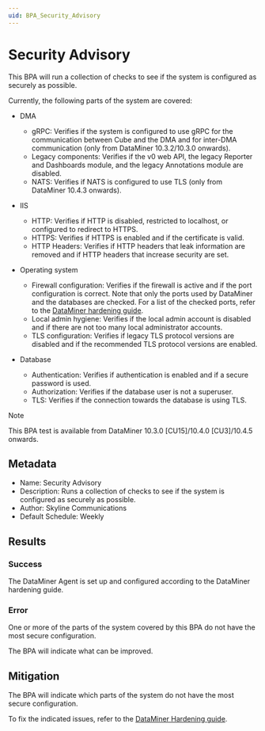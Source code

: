 ```yaml
---
uid: BPA_Security_Advisory
---
```


# Security Advisory

This BPA will run a collection of checks to see if the system is configured as securely as possible.

Currently, the following parts of the system are covered:

- DMA

  - gRPC: Verifies if the system is configured to use gRPC for the communication between Cube and the DMA and for inter-DMA communication (only from DataMiner 10.3.2/10.3.0 onwards).
  - Legacy components: Verifies if the v0 web API, the legacy Reporter and Dashboards module, and the legacy Annotations module are disabled.
  - NATS: Verifies if NATS is configured to use TLS (only from DataMiner 10.4.3 onwards).

- IIS

  - HTTP: Verifies if HTTP is disabled, restricted to localhost, or configured to redirect to HTTPS.
  - HTTPS: Verifies if HTTPS is enabled and if the certificate is valid.
  - HTTP Headers: Verifies if HTTP headers that leak information are removed and if HTTP headers that increase security are set.

- Operating system

  - Firewall configuration: Verifies if the firewall is active and if the port configuration is correct. Note that only the ports used by DataMiner and the databases are checked. For a list of the checked ports, refer to the [DataMiner hardening guide](xref:DataMiner_hardening_guide#configure-the-firewall).
  - Local admin hygiene: Verifies if the local admin account is disabled and if there are not too many local administrator accounts.
  - TLS configuration: Verifies if legacy TLS protocol versions are disabled and if the recommended TLS protocol versions are enabled.

- Database

  - Authentication: Verifies if authentication is enabled and if a secure password is used.
  - Authorization: Verifies if the database user is not a superuser.
  - TLS: Verifies if the connection towards the database is using TLS.

> [!NOTE]
> This BPA test is available from DataMiner 10.3.0 [CU15]/10.4.0 [CU3]/10.4.5 onwards.<!-- RN 38632 -->

## Metadata

- Name: Security Advisory
- Description: Runs a collection of checks to see if the system is configured as securely as possible.
- Author: Skyline Communications
- Default Schedule: Weekly

## Results

### Success

The DataMiner Agent is set up and configured according to the DataMiner hardening guide.

### Error

One or more of the parts of the system covered by this BPA do not have the most secure configuration.

The BPA will indicate what can be improved.

## Mitigation

The BPA will indicate which parts of the system do not have the most secure configuration.

To fix the indicated issues, refer to the [DataMiner Hardening guide](xref:DataMiner_hardening_guide).
